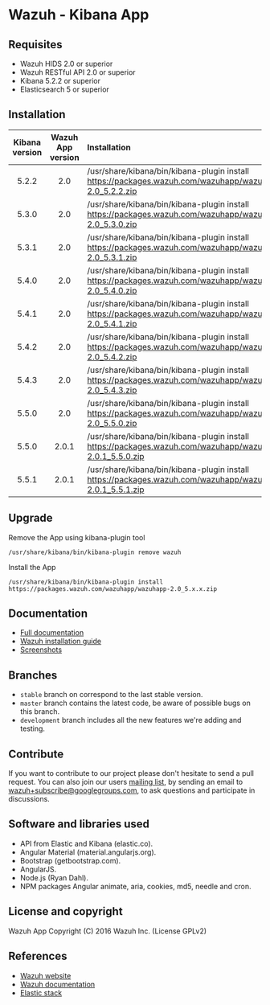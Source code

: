 # Wazuh - Kibana App

## Requisites

- Wazuh HIDS 2.0 or superior
- Wazuh RESTful API 2.0 or superior
- Kibana 5.2.2 or superior
- Elasticsearch 5 or superior

## Installation

| Kibana version | Wazuh App version | Installation |
| :---:         | :---:         |     :---      |
| 5.2.2  | 2.0  | /usr/share/kibana/bin/kibana-plugin install https://packages.wazuh.com/wazuhapp/wazuhapp-2.0_5.2.2.zip  |
| 5.3.0  | 2.0  | /usr/share/kibana/bin/kibana-plugin install https://packages.wazuh.com/wazuhapp/wazuhapp-2.0_5.3.0.zip  |
| 5.3.1  | 2.0  | /usr/share/kibana/bin/kibana-plugin install https://packages.wazuh.com/wazuhapp/wazuhapp-2.0_5.3.1.zip  |
| 5.4.0  | 2.0  | /usr/share/kibana/bin/kibana-plugin install https://packages.wazuh.com/wazuhapp/wazuhapp-2.0_5.4.0.zip  |
| 5.4.1  | 2.0  | /usr/share/kibana/bin/kibana-plugin install https://packages.wazuh.com/wazuhapp/wazuhapp-2.0_5.4.1.zip  |
| 5.4.2  | 2.0  | /usr/share/kibana/bin/kibana-plugin install https://packages.wazuh.com/wazuhapp/wazuhapp-2.0_5.4.2.zip  |
| 5.4.3  | 2.0  | /usr/share/kibana/bin/kibana-plugin install https://packages.wazuh.com/wazuhapp/wazuhapp-2.0_5.4.3.zip  |
| 5.5.0  | 2.0  | /usr/share/kibana/bin/kibana-plugin install https://packages.wazuh.com/wazuhapp/wazuhapp-2.0_5.5.0.zip  |
| 5.5.0  | 2.0.1  | /usr/share/kibana/bin/kibana-plugin install https://packages.wazuh.com/wazuhapp/wazuhapp-2.0.1_5.5.0.zip  |
| 5.5.1  | 2.0.1  | /usr/share/kibana/bin/kibana-plugin install https://packages.wazuh.com/wazuhapp/wazuhapp-2.0.1_5.5.1.zip  |

## Upgrade

Remove the App using kibana-plugin tool

```/usr/share/kibana/bin/kibana-plugin remove wazuh ```

Install the App

```/usr/share/kibana/bin/kibana-plugin install https://packages.wazuh.com/wazuhapp/wazuhapp-2.0_5.x.x.zip ```


## Documentation

* [Full documentation](https://documentation.wazuh.com)
* [Wazuh installation guide](https://documentation.wazuh.com/current/installation-guide/index.html)
* [Screenshots](https://documentation.wazuh.com/current/index.html#example-screenshots)

## Branches

* `stable` branch on correspond to the last stable version.
* `master` branch contains the latest code, be aware of possible bugs on this branch.
* `development` branch includes all the new features we're adding and testing.

## Contribute

If you want to contribute to our project please don't hesitate to send a pull request. You can also join our users [mailing list](https://groups.google.com/d/forum/wazuh), by sending an email to [wazuh+subscribe@googlegroups.com](mailto:wazuh+subscribe@googlegroups.com), to ask questions and participate in discussions.

## Software and libraries used

* API from Elastic and Kibana (elastic.co).
* Angular Material (material.angularjs.org).
* Bootstrap (getbootstrap.com).
* AngularJS.
* Node.js (Ryan Dahl).
* NPM packages Angular animate, aria, cookies, md5, needle and cron.

## License and copyright

Wazuh App Copyright (C) 2016 Wazuh Inc. (License GPLv2)

## References

* [Wazuh website](https://wazuh.com)
* [Wazuh documentation](https://documentation.wazuh.com)
* [Elastic stack](https://elastic.co)
